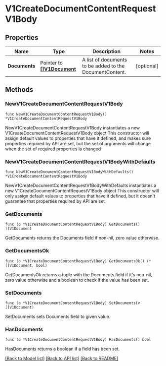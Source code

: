 # V1CreateDocumentContentRequestV1Body

## Properties

Name | Type | Description | Notes
------------ | ------------- | ------------- | -------------
**Documents** | Pointer to [**[]V1Document**](V1Document.md) | A list of documents to be added to the DocumentContent. | [optional] 

## Methods

### NewV1CreateDocumentContentRequestV1Body

`func NewV1CreateDocumentContentRequestV1Body() *V1CreateDocumentContentRequestV1Body`

NewV1CreateDocumentContentRequestV1Body instantiates a new V1CreateDocumentContentRequestV1Body object
This constructor will assign default values to properties that have it defined,
and makes sure properties required by API are set, but the set of arguments
will change when the set of required properties is changed

### NewV1CreateDocumentContentRequestV1BodyWithDefaults

`func NewV1CreateDocumentContentRequestV1BodyWithDefaults() *V1CreateDocumentContentRequestV1Body`

NewV1CreateDocumentContentRequestV1BodyWithDefaults instantiates a new V1CreateDocumentContentRequestV1Body object
This constructor will only assign default values to properties that have it defined,
but it doesn't guarantee that properties required by API are set

### GetDocuments

`func (o *V1CreateDocumentContentRequestV1Body) GetDocuments() []V1Document`

GetDocuments returns the Documents field if non-nil, zero value otherwise.

### GetDocumentsOk

`func (o *V1CreateDocumentContentRequestV1Body) GetDocumentsOk() (*[]V1Document, bool)`

GetDocumentsOk returns a tuple with the Documents field if it's non-nil, zero value otherwise
and a boolean to check if the value has been set.

### SetDocuments

`func (o *V1CreateDocumentContentRequestV1Body) SetDocuments(v []V1Document)`

SetDocuments sets Documents field to given value.

### HasDocuments

`func (o *V1CreateDocumentContentRequestV1Body) HasDocuments() bool`

HasDocuments returns a boolean if a field has been set.


[[Back to Model list]](../README.md#documentation-for-models) [[Back to API list]](../README.md#documentation-for-api-endpoints) [[Back to README]](../README.md)


